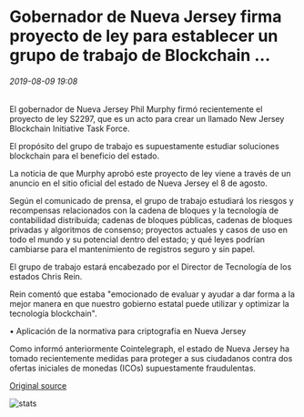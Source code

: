 # Gobernador de Nueva Jersey firma proyecto de ley para establecer un grupo de trabajo de Blockchain ...

###### 2019-08-09 19:08

El gobernador de Nueva Jersey Phil Murphy firmó recientemente el proyecto de ley S2297, que es un acto para crear un llamado New Jersey Blockchain Initiative Task Force.

El propósito del grupo de trabajo es supuestamente estudiar soluciones blockchain para el beneficio del estado.

La noticia de que Murphy aprobó este proyecto de ley viene a través de un anuncio en el sitio oficial del estado de Nueva Jersey el 8 de agosto.

Según el comunicado de prensa, el grupo de trabajo estudiará los riesgos y recompensas relacionados con la cadena de bloques y la tecnología de contabilidad distribuida; cadenas de bloques públicas, cadenas de bloques privadas y algoritmos de consenso; proyectos actuales y casos de uso en todo el mundo y su potencial dentro del estado; y qué leyes podrían cambiarse para el mantenimiento de registros seguro y sin papel.

El grupo de trabajo estará encabezado por el Director de Tecnología de los estados Chris Rein.

Rein comentó que estaba "emocionado de evaluar y ayudar a dar forma a la mejor manera en que nuestro gobierno estatal puede utilizar y optimizar la tecnología blockchain".

• Aplicación de la normativa para criptografía en Nueva Jersey

Como informó anteriormente Cointelegraph, el estado de Nueva Jersey ha tomado recientemente medidas para proteger a sus ciudadanos contra dos ofertas iniciales de monedas (ICOs) supuestamente fraudulentas.

[Original source](https://cointelegraph.com/news/new-jersey-governor-signs-bill-to-establish-blockchain-task-force)

![stats](https://c.statcounter.com/11760860/0/a89fa40b/1/ "stats")